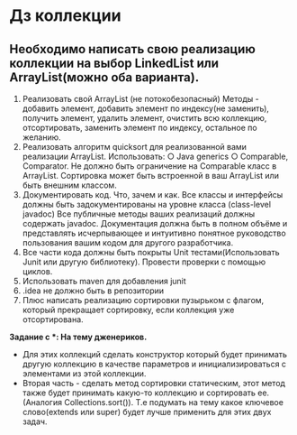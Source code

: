 # Дз коллекции

## Необходимо написать свою реализацию коллекции на выбор LinkedList или ArrayList(можно оба варианта).

1. Реализовать свой ArrayList (не потокобезопасный) Методы - добавить элемент, добавить элемент по индексу(не заменить), получить элемент, удалить элемент, очистить всю коллекцию, отсортировать, заменить элемент по индексу, остальное по желанию.
2. Реализовать алгоритм quicksort для реализованной вами реализации ArrayList. Использовать: ○ Java generics ○ Comparable, Comparator. Не должно быть ограничение на Comparable класс в ArrayList. Сортировка может быть встроенной в ваш ArrayList или быть внешним классом.
3. Документировать код. Что, зачем и как.  Все классы и интерфейсы должны быть задокументированы на уровне класса (class-level javadoc) Все публичные методы ваших реализаций должны содержать javadoc.  Документация должна быть в полном объёме и представлять исчерпывающее и интуитивно понятное руководство пользования вашим кодом для другого разработчика.
4. Все части кода должны быть покрыты Unit тестами(Использовать Junit или другую библиотеку). Провести проверки с помощью циклов.
5. Использовать maven для добавления junit
6. .idea не должно быть в репозитории
7. Плюс написать реализацию сортировки пузырьком с флагом, который прекращает сортировку, если коллекция уже
   отсортирована.

__Задание с *: На тему дженериков.__

- Для этих коллекций сделать конструктор который будет принимать другую коллекцию в
  качестве параметров и инициализироваться с элементами из этой коллекции.
- Вторая часть - сделать метод сортировки
  статическим, этот метод также будет принимать какую-то коллекцию и сортировать ее. (Аналогия Collections.sort()). Т.е
  подумать на тему какое ключевое слово(extends или super) будет лучше применить для этих двух задач.